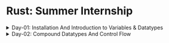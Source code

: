 # Rust: Summer Internship
<details>
<summary>Day-01: Installation And Introduction to Variables & Datatypes</summary>

## Installation

### For macOS
To install Rust on macOS, use the following command:
```sh
curl -proto '=https' --tlsv1.2 -sSf https://sh.rustup.rs |sh
```
```sh
source $HOME/.cargo/env
```

### For Windows
Download and install Rust from the official website:
[Rust Installation for Windows](https://www.rust-lang.org/tools/install)

## Verifying Installation
To verify the installation, run:
```sh
rustc --version
```

## Creating a New Project

### To create a project in the same folder:
```sh
cargo init
```

### To create a completely new project:
```sh
cargo new demo-project
```

## Unique Features of Rust

- **Memory Safety**
- **Ownership and Borrowing**
- **Concurrency**
- **Pattern Matching**
- **Cargo**

## Advantages Over Other Languages

- Rust guarantees memory safety without a garbage collector, reducing the risk of crashes and security vulnerabilities.
- Rust's performance is comparable to C and C++, making it suitable for high-performance applications.
- Rust's unique approach to concurrency helps avoid data races, which are common in languages like C++ and Java.
- Rust has a strong and growing community with a rich ecosystem of libraries and tools, making it easier to find support and resources.
- Rust's compiler and tools like Cargo provide excellent support for development, testing, and deployment, enhancing productivity.

## Variables

- Declare variables using `let`.
- By default, variables are immutable.
- Declare mutable variables by adding `mut` before the variable names.
- Constants are similar to immutable variables; they are bound to a name and are not allowed to change.
- Declare constants with `const`.

### Example:
```rust
let x = 5;
let mut y = 10;
const MAX_POINTS: u32 = 100_000;
```

## Shadowing

- Reassign a value to a variable.
- Shadowing is different from making a variable `mut`, as it allows reassignment without `let`.
- Shadowing also allows changing the type of a variable, which is not possible with `mut`.

### Example:
```rust
let x = 5;
let x = x + 1;
let x = "shadowed";
```

## Data Types

Rust is a statically typed language, meaning the types of all variables are known and checked at compile time.

### Integer Types
- Signed integers: `i8`, `i16`, `i32`, `i64`, `i128`, `isize` (represent both positive and negative numbers)
  - Example: `i8` has a range from -128 to 127
- Unsigned integers: `u8`, `u16`, `u32`, `u64`, `u128`, `usize` (represent only non-negative numbers)
  - Example: `u8` has a range from 0 to 255

### Boolean Type
```rust
fn main() {
    let t = true;
    let f: bool = false; // with explicit type annotation
}
```

### Character Type
```rust
fn main() {
    let c = 'z';
    let z: char = 'ℤ'; // with explicit type annotation
}
```


</details>
<details>
<summary>Day-02: Compound Datatypes And Control Flow</summary>

## Tuple

### Declaration
```rust
let tup: (i32, f64, u8) = (500, 6.4, 1);
```

### Accessing Tuple
```rust
tup.0 
tup.1
```

- Tuples have a fixed length and cannot grow or shrink.

### Destructuring a Tuple
```rust
let tup = (500, 6.4, 1);
let (x, y, z) = tup;
```

### Unit
- The tuple without any values has a special name, unit. This value and its corresponding type are both written `()` and represent an empty value or an empty return type.

### Memory Allocation
- Tuples are allocated on the stack, not on the heap.

## Array

### Properties
- Unlike a tuple, every element of an array must have the same type.
- Arrays have a fixed length.

### Declaration
```rust
let a = [1, 2, 3, 4, 5];
let a: [i32; 5] = [1, 2, 3, 4, 5];
let a = [3; 5]; // To declare an array with the same elements.
```

### Accessing Arrays
```rust
let a = [1, 2, 3, 4, 5];
let first = a[0];
let second = a[1];
```

### Memory Allocation
- Arrays are allocated on the stack.

### Invalid Accessing of Array
```rust
let a = [1, 2, 3, 4, 5];
let first = a[5]; // Error: Index out of bounds
```


# Control Flow

## If Expression
```rust
fn main() {
    let number = 3;
    if number < 5 {
        println!("condition was true");
    } else {
        println!("condition was false");
    }
}
```

## Multiple Conditions with else if
```rust
fn main() {
    let number = 6;
    if number % 4 == 0 {
        println!("number is divisible by 4");
    } else if number % 3 == 0 {
        println!("number is divisible by 3");
    } else if number % 2 == 0 {
        println!("number is divisible by 2");
    } else {
        println!("number is not divisible by 4, 3, or 2");
    }
}
```

## Using if in let Statement
```rust
fn main() {
    let condition = true;
    let number = if condition { 5 } else { 6 };
    println!("The value of number is: {number}");
}
```


</details>